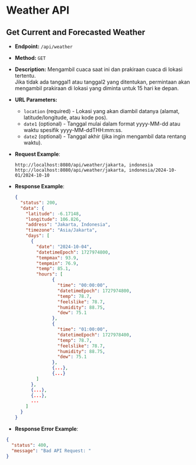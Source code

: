 # Weather API

## Get Current and Forecasted Weather
- **Endpoint:** ``/api/weather``
- **Method:** ``GET``
- **Description:** Mengambil cuaca saat ini dan prakiraan cuaca di lokasi tertentu.  
Jika tidak ada tanggal1 atau tanggal2 yang ditentukan, permintaan akan mengambil prakiraan di lokasi yang diminta untuk 15 hari ke depan.
- **URL Parameters:**  
  - ``location`` (required) - Lokasi yang akan diambil datanya (alamat, latitude/longitude, atau kode pos).
  - ``date1`` (optional) - Tanggal mulai dalam format yyyy-MM-dd atau waktu spesifik yyyy-MM-ddTHH:mm:ss.
  - ``date2`` (optional) - Tanggal akhir (jika ingin mengambil data rentang waktu).


- **Request Example**:  
  ```
  http://localhost:8080/api/weather/jakarta, indonesia
  http://localhost:8080/api/weather/jakarta, indonesia/2024-10-01/2024-10-10
  ```

- **Response Example**:  
  ````json
  {
    "status": 200,
    "data": {
      "latitude": -6.17148,
      "longitude": 106.826,
      "address": "Jakarta, Indonesia",
      "timezone": "Asia/Jakarta",
      "days": [
        {
          "date": "2024-10-04",
          "datetimeEpoch": 1727974800,
          "tempmax": 93.9,
          "tempmin": 76.9,
          "temp": 85.1,
          "hours": [
                {
                  "time": "00:00:00",
                  "datetimeEpoch": 1727974800,
                  "temp": 78.7,
                  "feelslike": 78.7,
                  "humidity": 88.75,
                  "dew": 75.1
                },
                {
                  "time": "01:00:00",
                  "datetimeEpoch": 1727978400,
                  "temp": 78.7,
                  "feelslike": 78.7,
                  "humidity": 88.75,
                  "dew": 75.1
                },
                {...},
                {...}
          ] 
        },
        {...},
        {...},
        ...
      ]
    }
  }
  ````

- **Response Error Example**:
```json
{
  "status": 400,
  "message": "Bad API Request: "
}
```